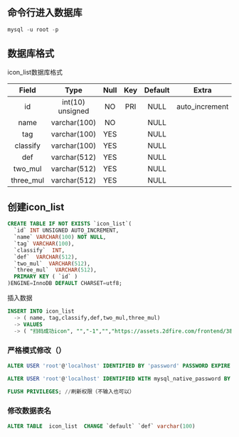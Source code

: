 ## 命令行进入数据库

``` sql
mysql -u root -p
```

## 数据库格式

icon_list数据库格式

| Field     | Type             | Null | Key | Default | Extra          |
|:---------:|:----------------:|:----:|:---:|:-------:|:--------------:|
| id        | int(10) unsigned | NO   | PRI | NULL    | auto_increment |
| name      | varchar(100)     | NO   |     | NULL    |                |
| tag       | varchar(100)     | YES  |     | NULL    |                |
| classify  | varchar(100)     | YES  |     | NULL    |                |
| def       | varchar(512)     | YES  |     | NULL    |                |
| two_mul   | varchar(512)     | YES  |     | NULL    |                |
| three_mul | varchar(512)     | YES  |     | NULL    |                |


## 创建icon_list

```sql
CREATE TABLE IF NOT EXISTS `icon_list`(
  `id` INT UNSIGNED AUTO_INCREMENT,
  `name` VARCHAR(100) NOT NULL,
  `tag` VARCHAR(100),
  `classify`  INT,
  `def`  VARCHAR(512),
  `two_mul`  VARCHAR(512),
  `three_mul`  VARCHAR(512),
  PRIMARY KEY ( `id` )
)ENGINE=InnoDB DEFAULT CHARSET=utf8;
```

插入数据
```sql
INSERT INTO icon_list
  -> ( name, tag,classify,def,two_mul,three_mul)
  -> VALUES
  -> ( "扫码成功icon", "","-1","","https://assets.2dfire.com/frontend/38118d30f50a0f7b898c2c997b3556ff.png","https://assets.2dfire.com/frontend/4f313a07ab1e8dc9175cb4fb3266e0e4.png");
```

### 严格模式修改（）
```sql
ALTER USER 'root'@'localhost' IDENTIFIED BY 'password' PASSWORD EXPIRE NEVER; //(修改加密规则 （必写）)

ALTER USER 'root'@'localhost' IDENTIFIED WITH mysql_native_password BY 'password'; //(更新用户密码 )

FLUSH PRIVILEGES; //刷新权限（不输入也可以）
```


### 修改数据表名
```sql
ALTER TABLE  icon_list  CHANGE `default` `def` varchar(100)
```
